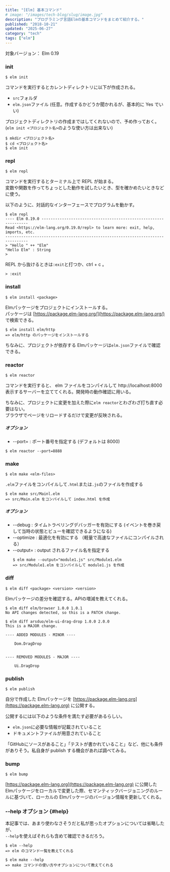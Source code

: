 ```yaml
---
title: "[Elm] 基本コマンド"
# image: "/images/tech-blog/slug/image.jpg"
description: "プログラミング言語Elmの基本コマンドをまとめて紹介する。"
published: "2018-10-21"
updated: "2025-06-27"
category: "tech"
tags: ["elm"]
---
```


対象バージョン： Elm 0.19

### init

```
$ elm init
```

コマンドを実行するとカレントディレクトリに以下が作成される。

- `src`フォルダ
- `elm.json`ファイル (任意。作成するかどうか聞かれるが、基本的に Yes でいい)

プロジェクトディレクトリの作成まではしてくれないので、予め作っておく。  
(`elm init <プロジェクト名>`のような使い方は出来ない)

```
$ mkdir <プロジェクト名>
$ cd <プロジェクト名>
$ elm init
```

### repl

```
$ elm repl
```

コマンドを実行するとターミナル上で REPL が始まる。  
変数や関数を作ってちょっとした動作を試したいとき、型を確かめたいときなどに使う。

以下のように、対話的なインターフェースでプログラムを動かす。

```
$ elm repl
---- Elm 0.19.0 ----------------------------------------------------------------
Read <https://elm-lang.org/0.19.0/repl> to learn more: exit, help, imports, etc.
--------------------------------------------------------------------------------
> "Hello " ++ "Elm"
"Hello Elm" : String
>
```

REPL から抜けるときは`:exit`と打つか、ctrl + c 。

```
> :exit
```

### install

```
$ elm install <package>
```

Elmパッケージをプロジェクトにインストールする。  
パッケージは [https://package.elm-lang.org/](https://package.elm-lang.org/) で検索できる。

```
$ elm install elm/http
=> elm/http のパッケージをインストールする
```

ちなみに、プロジェクトが依存する Elmパッケージは`elm.json`ファイルで確認できる。

### reactor

```
$ elm reactor
```

コマンドを実行すると、 elm ファイルをコンパイルして http://localhost:8000 表示するサーバーを立ててくれる。開発時の動作確認に用いる。

ちなみに、プロジェクトに変更を加えた際に`elm reactor`とわざわざ打ち直す必要はない。  
ブラウザでページをリロードするだけで変更が反映される。

##### オプション

- \-\-port=<port> : ポート番号を指定する (デフォルトは 8000)

```
$ elm reactor --port=8888
```

### make

```
$ elm make <elm-files>
```

`.elm`ファイルをコンパイルして`.html`または`.js`のファイルを作成する

```
$ elm make src/Mainl.elm
=> src/Main.elm をコンパイルして index.html を作成
```

##### オプション

- \-\-debug : タイムトラベリングデバッガーを有効にする (イベントを巻き戻して当時の状態とビューを確認できるようになる)
- \-\-optimize : 最適化を有効にする （軽量で高速なファイルにコンパイルされる）
- \-\-output=<output-file> : output されるファイル名を指定する
  ```
  $ elm make --output="module1.js" src/Module1.elm
  => src/Module1.elm をコンパイルして module1.js を作成
  ```

### diff

```
$ elm diff <package> <version> <version>
```

Elmパッケージの差分を確認する。APIの増減を教えてくれる。

```
$ elm diff elm/browser 1.0.0 1.0.1
No API changes detected, so this is a PATCH change.
```

```
$ elm diff arsduo/elm-ui-drag-drop 1.0.0 2.0.0
This is a MAJOR change.

---- ADDED MODULES - MINOR ----

    Dom.DragDrop


---- REMOVED MODULES - MAJOR ----

    Ui.DragDrop
```

### publish

```
$ elm publish
```

自分で作成した Elmパッケージを [https://package.elm-lang.org](https://package.elm-lang.org) に公開する。

公開するには以下のような条件を満たす必要があるらしい。

- `elm.json`に必要な情報が記載されていること
- ドキュメントファイルが用意されていること

「GitHubにソースがあること」「テストが書かれていること」など、他にも条件がありそう。私自身が publish する機会があれば調べてみる。

### bump

```
$ elm bump
```

[https://package.elm-lang.org](https://package.elm-lang.org) に公開した Elmパッケージをローカルで変更した際、セマンティックバージョニングのルールに基づいて、ローカルの Elmパッケージのバージョン情報を更新してくれる。

### \-\-help オプション {#help}

本記事では、あまり使わなさそうだと私が思ったオプションについては省略したが、  
`--help`を使えばそれらも含めて確認できるだろう。

```
$ elm --help
=> elm のコマンド一覧を教えてくれる
```

```
$ elm make --help
=> make コマンドの使い方やオプションについて教えてくれる
```
